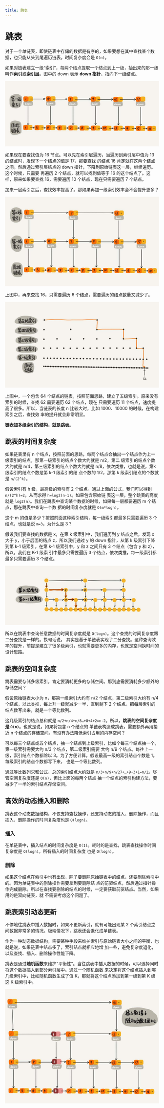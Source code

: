```yaml
---
title: 跳表
---
```


# 跳表
对于一个单链表，即使链表中存储的数据是有序的，如果要想在其中查找某个数据，也只能从头到尾遍历链表。时间复杂度会是 `O(n)`。

如果对链表建立一级“索引”，每两个结点提取一个结点到上一级，抽出来的那一级叫作**索引**或**索引层**。图中的 down 表示 **down 
指针**，指向下一级结点。

![skip_list1](./imgs/skip_list1.jpg)

如果现在要查找值为 16 节点。可以先在索引层遍历，当遍历到索引层中值为 13 的结点时，发现下一个结点的值是 17，那要查找
的结点 16 肯定就在这两个结点之间。然后通过索引层结点的 down 指针，下降到原始链表这一层，继续遍历。这个时候，只需要
再遍历 2 个结点，就可以找到值等于 16 的这个结点了。这样，原来如果要查找 16，需要遍历 10 个结点，现在只需要遍历 7 个结点。

加来一层索引之后，查找效率提高了。那如果再加一级索引效率会不会提升更多？

![skip_list2](./imgs/skip_list2.jpg)

上图中，再来查找 16，只需要遍历 6 个结点，需要遍历的结点数量又减少了。

![skip_list3](./imgs/skip_list3.jpg)

上图中，一个包含 64 个结点的链表，按照前面思路，建立了五级索引。原来没有索引的时候，查找 62 需要遍历 62 个结点，现在
只需要遍历 11 个结点，速度提高了很多。所以，当链表的长度 n 比较大时，比如 1000、10000 的时候，在构建索引之后，查找效
率的提升就会非常明显。

**链表加多级索引的结构，就是跳表**。

## 跳表的时间复杂度
如果链表里有 n 个结点，按照前面的思路，每两个结点会抽出一个结点作为上一级索引的结点，那第一级索引的结点个数大约就是 n/2，第二
级索引的结点个数大约就是 n/4，第三级索引的结点个数大约就是 n/8，依次类推，也就是说，第k级索引的结点个数是第 k-1 级索引的结
点个数的 1/2，那第 k 级索引结点的个数就是 `n/(2^k)`。

假设索引有 h 级，最高级的索引有 2 个结点。通过上面的公式，我们可以得到 `n/(2^h)=2`，从而求得 `h=log2(n-1)`。如果包含原始链
表这一层，整个跳表的高度就是 `log2(n)`。我们在跳表中查询某个数据的时候，如果每一层都要遍历 m 个结点，那在跳表中查询一个数
据的时间复杂度就是 `O(m*logn)`。

这个 m 的值是多少？按照前面这种索引结构，每一级索引都最多只需要遍历 3 个结点，也就是说 `m=3`，为什么是 3？

假设我们要查找的数据是 x，在第 k 级索引中，我们遍历到 y 结点之后，发现 x 大于 y，小于后面的结点 z，所以我们通过 y 的 down 
指针，从第 k 级索引下降到第 k-1 级索引。在第 k-1 级索引中，y 和 z 之间只有 3 个结点（包含 y 和 z），所以，我们在 K-1 级索
引中最多只需要遍历 3 个结点，依次类推，每一级索引都最多只需要遍历 3 个结点。

![skip_list4](./imgs/skip_list4.jpg)

所以在跳表中查询任意数据的时间复杂度就是 `O(logn)`。这个查找的时间复杂度跟二分查找是一样的。换句话说，
其实是基于单链表实现了二分查找。这种查询效率的提升，前提是建立了很多级索引，也就需要更多的内存，也就是空间换时间的设计思路。

## 跳表的空间复杂度
跳表需要存储多级索引，肯定要消耗更多的存储空间。那到底需要消耗多少额外的存储空间？

假设原始链表大小为 n，那第一级索引大约有 n/2 个结点，第二级索引大约有 n/4 个结点，以此类推，每上升一级就减少一半，直到剩下 2 
个结点。把每层索引的结点数写出来，就是一个等比数列。

这几级索引的结点总和就是 `n/2+n/4+n/8…+8+4+2=n-2`。所以，**跳表的空间复杂度是 `O(n)`**。也就是说，如果将包含 n 个结点的
单链表构造成跳表，需要额外再用接近 n 个结点的存储空间。有没有办法降低索引占用的内存空间？

可以每三个结点或五个结点，抽一个结点到上级索引，比如个每三个结点抽一个，第一级索引需要大约 n/3 个结点，第二级索引需要
大约 n/9 个结点。每往上一级，索引结点个数都除以 3。为了方便计算，假设最高一级的索引结点个数是 1。每级索引的结点个数都写下来，
也是一个等比数列。

通过等比数列求和公式，总的索引结点大约就是 `n/3+n/9+n/27+…+9+3+1=n/2`。尽管空间复杂度还是 `O(n)`，但比上面的每两个结点
抽一个结点的索引构建方法，要减少了一半的索引结点存储空间。

## 高效的动态插入和删除
跳表这个动态数据结构，不仅支持查找操作，还支持动态的插入、删除操作，而且插入、删除操作的时间复杂度也是 `O(logn)`。

### 插入
在单链表中，插入结点的时间复杂度是 `O(1)`。耗时的是查找，跳表查找操作时间复杂度是 `O(logn)`。所有插入的时间复杂度
也是 `O(logn)`。

### 删除
如果这个结点在索引中也有出现，除了要删除原始链表中的结点，还要删除索引中的。因为单链表中的删除操作需要拿到要删除结
点的前驱结点，然后通过指针操作完成删除。所以在查找要删除的结点的时候，一定要获取前驱结点。当然，如果用的是双向链表，就
不需要考虑这个问题了。

## 跳表索引动态更新
不停地往跳表中插入数据时，如果不更新索引，就有可能出现某 2 个索引结点之间数据非常多的情况。极端情况下，跳表还会退化成单链表。

作为一种动态数据结构，需要某种手段来维护索引与原始链表大小之间的平衡，也就是说，如果链表中结点多了，索引结点就相应地增
加一些，避免复杂度退化，以及查找、插入、删除操作性能下降。

跳表是通过**随机函数**来维护“平衡性”。当往跳表中插入数据的时候，可以选择同时将这个数据插入到部分索引层中。通过一个随机函数
来决定将这个结点插入到哪几级索引中，比如随机函数生成了值 K，那就将这个结点添加到第一级到第 K 级这 K 级索引中。

![skip_list5](./imgs/skip_list5.jpg)




